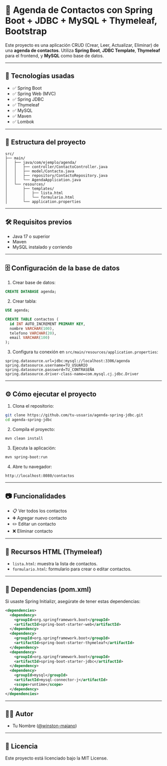 # 📒 Agenda de Contactos con Spring Boot + JDBC + MySQL + Thymeleaf, Bootstrap

Este proyecto es una aplicación CRUD (Crear, Leer, Actualizar, Eliminar) de una **agenda de contactos**. Utiliza **Spring Boot**, **JDBC Template**, **Thymeleaf** para el frontend, y **MySQL** como base de datos.

---

## 🚀 Tecnologías usadas

- ✅ Spring Boot
- ✅ Spring Web (MVC)
- ✅ Spring JDBC
- ✅ Thymeleaf
- ✅ MySQL
- ✅ Maven
- ✅ Lombok

---

## 🧱 Estructura del proyecto

```
src/
├── main/
│   ├── java/com/ejemplo/agenda/
│   │   ├── controller/ContactoController.java
│   │   ├── model/Contacto.java
│   │   ├── repository/ContactoRepository.java
│   │   └── AgendaApplication.java
│   └── resources/
│       ├── templates/
│       │   ├── lista.html
│       │   └── formulario.html
│       └── application.properties
```

---

## 🛠️ Requisitos previos

- Java 17 o superior
- Maven
- MySQL instalado y corriendo

---

## 🗄️ Configuración de la base de datos

1. Crear base de datos:

```sql
CREATE DATABASE agenda;
```

2. Crear tabla:

```sql
USE agenda;

CREATE TABLE contactos (
  id INT AUTO_INCREMENT PRIMARY KEY,
  nombre VARCHAR(100),
  telefono VARCHAR(20),
  email VARCHAR(100)
);
```

3. Configura tu conexión en `src/main/resources/application.properties`:

```properties
spring.datasource.url=jdbc:mysql://localhost:3306/agenda
spring.datasource.username=TU_USUARIO
spring.datasource.password=TU_CONTRASEÑA
spring.datasource.driver-class-name=com.mysql.cj.jdbc.Driver
```

---

## ⚙️ Cómo ejecutar el proyecto

1. Clona el repositorio:
```bash
git clone https://github.com/tu-usuario/agenda-spring-jdbc.git
cd agenda-spring-jdbc
```

2. Compila el proyecto:
```bash
mvn clean install
```

3. Ejecuta la aplicación:
```bash
mvn spring-boot:run
```

4. Abre tu navegador:
```
http://localhost:8080/contactos
```

---

## 📷 Funcionalidades

- 📋 Ver todos los contactos
- ➕ Agregar nuevo contacto
- ✏️ Editar un contacto
- ❌ Eliminar contacto

---

## 📁 Recursos HTML (Thymeleaf)

- `lista.html`: muestra la lista de contactos.
- `formulario.html`: formulario para crear o editar contactos.

---

## 🔧 Dependencias (pom.xml)

Si usaste Spring Initializr, asegúrate de tener estas dependencias:

```xml
<dependencies>
  <dependency>
    <groupId>org.springframework.boot</groupId>
    <artifactId>spring-boot-starter-web</artifactId>
  </dependency>
  <dependency>
    <groupId>org.springframework.boot</groupId>
    <artifactId>spring-boot-starter-thymeleaf</artifactId>
  </dependency>
  <dependency>
    <groupId>org.springframework.boot</groupId>
    <artifactId>spring-boot-starter-jdbc</artifactId>
  </dependency>
  <dependency>
    <groupId>mysql</groupId>
    <artifactId>mysql-connector-j</artifactId>
    <scope>runtime</scope>
  </dependency>
</dependencies>
```

---

## 🧑‍💻 Autor

- Tu Nombre ([@winston-majano](https://github.com/winston-majano))

---

## 📝 Licencia

Este proyecto está licenciado bajo la MIT License.
